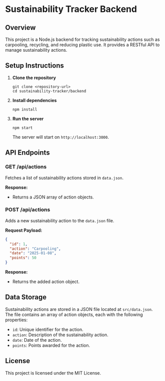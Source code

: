 # Sustainability Tracker Backend

## Overview
This project is a Node.js backend for tracking sustainability actions such as carpooling, recycling, and reducing plastic use. It provides a RESTful API to manage sustainability actions.

## Setup Instructions

1. **Clone the repository**
   ```
   git clone <repository-url>
   cd sustainability-tracker/backend
   ```

2. **Install dependencies**
   ```
   npm install
   ```

3. **Run the server**
   ```
   npm start
   ```

   The server will start on `http://localhost:3000`.

## API Endpoints

### GET /api/actions
Fetches a list of sustainability actions stored in `data.json`.

**Response:**
- Returns a JSON array of action objects.

### POST /api/actions
Adds a new sustainability action to the `data.json` file.

**Request Payload:**
```json
{
  "id": 1,
  "action": "Carpooling",
  "date": "2025-01-08",
  "points": 50
}
```

**Response:**
- Returns the added action object.

## Data Storage
Sustainability actions are stored in a JSON file located at `src/data.json`. The file contains an array of action objects, each with the following properties:
- `id`: Unique identifier for the action.
- `action`: Description of the sustainability action.
- `date`: Date of the action.
- `points`: Points awarded for the action.

## License
This project is licensed under the MIT License.